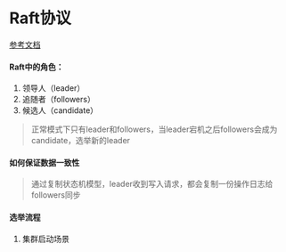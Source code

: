 # Raft协议

[参考文档](https://zhuanlan.zhihu.com/p/91288179)

#### Raft中的角色：
1. 领导人（leader）
2. 追随者（followers）
3. 候选人（candidate）

> 正常模式下只有leader和followers，当leader宕机之后followers会成为candidate，选举新的leader

#### 如何保证数据一致性

> 通过复制状态机模型，leader收到写入请求，都会复制一份操作日志给followers同步

#### 选举流程

1. 集群启动场景
> 